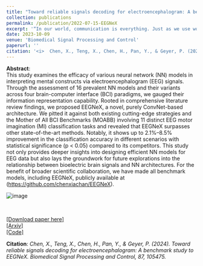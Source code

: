 ```yaml
---
title: "Toward reliable signals decoding for electroencephalogram: A benchmark study to EEGNeX"
collection: publications
permalink: /publication/2022-07-15-EEGNeX
excerpt: '“In our world, communication is everything. Just as we use words to share ideas, our brains have their own unique language, spoken through electrical signals. I embarked on a journey to better understand this language, using cutting-edge deep learning methods. The heart of this project is EEGNeX, a tool I developed to decode these brain signals. And this isn’t just a research exercise. My goal was to see if giving our computers a deeper understanding of our brain’s language could make our interactions smoother and more intuitive. Dive into this manuscript to explore how a blend of technology and neuroscience might just change the way we communicate.'
date: 2023-10-09
venue: 'Biomedical Signal Processing and Control'
paperurl: ''
citation: '<i>	Chen, X., Teng, X., Chen, H., Pan, Y., & Geyer, P. (2024). Toward reliable signals decoding for electroencephalogram: A benchmark study to EEGNeX. Biomedical Signal Processing and Control, 87, 105475.</i>'
---
```


**Abstract**: <br>This study examines the efficacy of various neural network (NN) models in interpreting mental constructs via electroencephalogram (EEG) signals. Through the assessment of 16 prevalent NN models and their variants across four brain-computer interface (BCI) paradigms, we gauged their information representation capability. Rooted in comprehensive literature review findings, we proposed EEGNeX, a novel, purely ConvNet-based architecture. We pitted it against both existing cutting-edge strategies and the Mother of All BCI Benchmarks (MOABB) involving 11 distinct EEG motor imagination (MI) classification tasks and revealed that EEGNeX surpasses other state-of-the-art methods. Notably, it shows up to 2.1%–8.5% improvement in the classification accuracy in different scenarios with statistical significance (p < 0.05) compared to its competitors. This study not only provides deeper insights into designing efficient NN models for EEG data but also lays the groundwork for future explorations into the relationship between bioelectric brain signals and NN architectures. For the benefit of broader scientific collaboration, we have made all benchmark models, including EEGNeX, publicly available at (https://github.com/chenxiachan/EEGNeX).<be>

![image](https://github.com/chenxiachan/chenxiachan.github.io/assets/106488602/b0811953-c6a1-49bd-a55f-e03b43134f5d)

<br>

[[Download paper here]](https://www.sciencedirect.com/science/article/abs/pii/S1746809423009084)<br>
[[Arxiv]](https://arxiv.org/abs/2207.12369)<br>
[[Code]](https://github.com/chenxiachan/EEGNeX)

**Citation**:<i> Chen, X., Teng, X., Chen, H., Pan, Y., & Geyer, P. (2024). Toward reliable signals decoding for electroencephalogram: A benchmark study to EEGNeX. Biomedical Signal Processing and Control, 87, 105475.</i>
